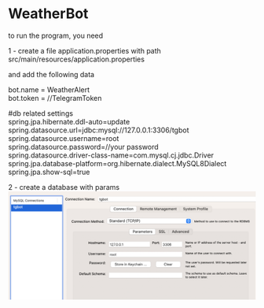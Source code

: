 # WeatherBot

to run the program, you need 

1 - create a file application.properties with path
src/main/resources/application.properties

and add the following data

bot.name = WeatherAlert<br />
bot.token = //TelegramToken<br />

#db related settings<br />
spring.jpa.hibernate.ddl-auto=update<br />
spring.datasource.url=jdbc:mysql://127.0.0.1:3306/tgbot<br />
spring.datasource.username=root<br />
spring.datasource.password=//your password <br />
spring.datasource.driver-class-name=com.mysql.cj.jdbc.Driver<br />
spring.jpa.database-platform=org.hibernate.dialect.MySQL8Dialect<br />
spring.jpa.show-sql=true<br />

2 - create a database with params<br />
![Image alt](https://github.com/NikitaKeith/WeatherBot/blob/main/Screenshot%202023-06-19%20at%2017.09.53.png)
